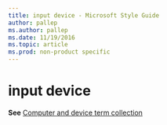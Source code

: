 ```yaml
---
title: input device - Microsoft Style Guide
author: pallep
ms.author: pallep
ms.date: 11/19/2016
ms.topic: article
ms.prod: non-product specific
---
```


# input device

**See** [Computer and device term collection](/style-guide/a-z-word-list-term-collections/term-collections/computer-device-terms)
